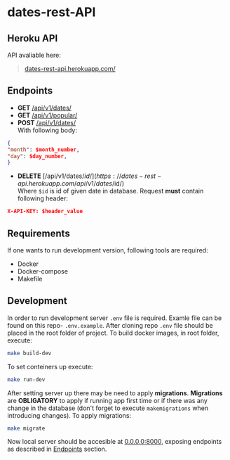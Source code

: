 # dates-rest-API
## Heroku API
API avaliable here:
> [dates-rest-api.herokuapp.com/](https://dates-rest-api.herokuapp.com/)

## Endpoints
- **GET** [/api/v1/dates/](https://dates-rest-api.herokuapp.com/api/v1/dates/)
- **GET** [/api/v1/popular/](https://dates-rest-api.herokuapp.com/api/v1/popular/)
- **POST** [/api/v1/dates/](https://dates-rest-api.herokuapp.com/api/v1/dates/)  
With following body:
```json
{
"month": $month_number,
"day": $day_number,
}
```
- **DELETE** [/api/v1/dates/$id/](https://dates-rest-api.herokuapp.com/api/v1/dates/$id/)  
Where `$id` is id of given date in database. Request **must** contain following header:
```json
X-API-KEY: $header_value
```  
## Requirements
If one wants to run development version, following tools are required:
- Docker
- Docker-compose
- Makefile 

## Development  
In order to run development server `.env` file is required. Examle file can be found on this repo- `.env.example`. After cloning repo `.env` file should be placed in the root folder of project. To build docker images, in root folder, execute:
```bash
make build-dev
```  
To set conteiners up execute:
```bash
make run-dev
```  
After setting server up there may be need to apply **migrations**. **Migrations** are **OBLIGATORY** to apply if running app first time or if there was any change in the database (don't forget to execute `makemigrations` when introducing changes). To apply migrations:
```bash
make migrate
```

Now local server should be accesible at [0.0.0.0:8000](0.0.0.0:8000), exposing endpoints as described in [Endpoints](#Endpoints) section.